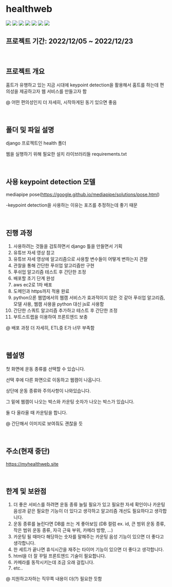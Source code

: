 # healthweb
<div>
  <img src="https://img.shields.io/badge/Django-092E20?style=flat&logo=Django&logoColor=white"/>
  <img src="https://img.shields.io/badge/Python-3776AB?style=flat&logo=Python&logoColor=white"/>
  <img src="https://img.shields.io/badge/OpenCV-5C3EE8?style=flat&logo=OpenCV&logoColor=white"/>
  <img src="https://img.shields.io/badge/HTML5-E34F26?style=flat&logo=HTML5&logoColor=white"/>
  <img src="https://img.shields.io/badge/Amazon EC2-FF9900?style=flat&logo=Amazon EC2&logoColor=white"/>
  <img src="https://img.shields.io/badge/JavaScript-F7DF1E?style=flat&logo=JavaScript&logoColor=white"/>
  <img src="https://img.shields.io/badge/Bootstrap-7952B3?style=flat&logo=Bootstrap&logoColor=white"/>
</div>

## 프로젝트 기간: 2022/12/05 ~ 2022/12/23   

<br>

## 프로젝트 개요
홈트가 유행하고 있는 지금 시대에 keypoint detection을 활용해서 홈트를 하는데 편의성을 제공하고자 웹 서비스를 만들고자 함

@ 어떤 편의성인지 더 자세히, 시작하게된 동기 있으면 좋음

<br>

## 폴더 및 파일 설명
django 프로젝트인 health 폴더

웹을 실행하기 위해 필요한 설치 라이브러리들 requirements.txt

<br>

## 사용 keypoint detection 모델
mediapipe pose(https://google.github.io/mediapipe/solutions/pose.html)

-keypoint detection을 사용하는 이유는 포즈를 추정하는데 좋기 때문

<br>

## 진행 과정
1. 사용하려는 것들을 검토하면서 django 틀을 만들면서 기획
2. 유튜브 자세 영상 참고
3. 유튜브 자세 영상에 알고리즘으로 사용할 변수들이 어떻게 변하는지 관찰
4. 관찰을 통해 간단한 푸쉬업 알고리즘만 구현
5. 푸쉬업 알고리즘 테스트 후 간단한 조정
6. 배포할 초기 단계 완성
7. aws ec2로 1차 배포
8. 도메인과 https까지 적용 완료
9. python으론 웹앱에서의 웹캠 서비스가 효과적이지 않은 것 같아 푸쉬업 알고리즘, 모델 사용, 웹캠 사용을 python 대신 js로 사용함
10. 간단한 스쿼트 알고리즘 추가하고 테스트 후 간단한 조정
11. 부트스트랩을 이용하여 프론트엔드 보충

@ 배포 과정 더 자세히, ETL중 E가 너무 부족함

<br>

## 웹설명
첫 화면에 운동 종류를 선택할 수 있습니다.

선택 후에 다른 화면으로 이동하고 웹캠이 나옵니다.

상단에 운동 종류와 주의사항이 나와있습니다.

그 밑에 웹캠이 나오는 박스와 카운팅 숫자가 나오는 박스가 있습니다.

둘 다 올라올 때 카운팅을 합니다.

@ 간단해서 이미지로 보여줘도 괜찮을 듯

<br>

## 주소(현재 중단)
https://myhealthweb.site

<br>

## 한계 및 보완점
1. 더 좋은 서비스를 하려면 운동 종류 늘릴 필요가 있고 필요한 자세 확인이나 카운팅 음성과 같은 필요한 기능이 더 있다고 생각하고 알고리즘 개선도 필요하다고 생각합니다.
2. 운동 종류를 늘린다면 DB를 쓰는 게 좋아보임 (DB 컬럼 ex. id, 큰 범위 운동 종류, 작은 범위 운동 종류, 자극 근육 부위, 카메라 방향, ...)
3. 카운팅 될 때마다 해당하는 숫자를 말해주는 카운팅 음성 기능이 있으면 더 좋다고 생각합니다.
4. 한 세트가 끝나면 휴식시간을 재주는 타이머 기능이 있으면 더 좋다고 생각합니다.
5. html을 더 잘 꾸밀 프론트엔드 기술이 필요합니다.
6. 카메라를 동작시키는데 조금 오래 걸립니다.
7. etc..

@ 지원하고자하는 직무쪽 내용이 더(?) 필요한 듯함
